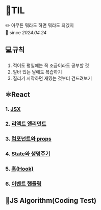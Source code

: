 # 📝TIL
✏️ 아무튼 뭐라도 하면 뭐라도 되겠지 <br>
📆 since *2024.04.24* 

## 💻규칙
1. 적어도 평일에는 꼭 조금이라도 공부할 것
2. 알바 있는 날에도 복습하기
3. 질리기 시작하면 재밌는 것부터 건드려보기

## ⚛️React
### 1. [JSX](React/JSX.md)
### 2. [리액트 엘리먼트](React/React_Element.md)
### 3. [컴포넌트와 props](React/Component.md)
### 4. [State와 생명주기](React/State.md)
### 5. [훅(Hook)](React/Hook.md)
### 6. [이벤트 핸들링](React/Event.md)

## 🧩JS Algorithm(Coding Test)
### 



